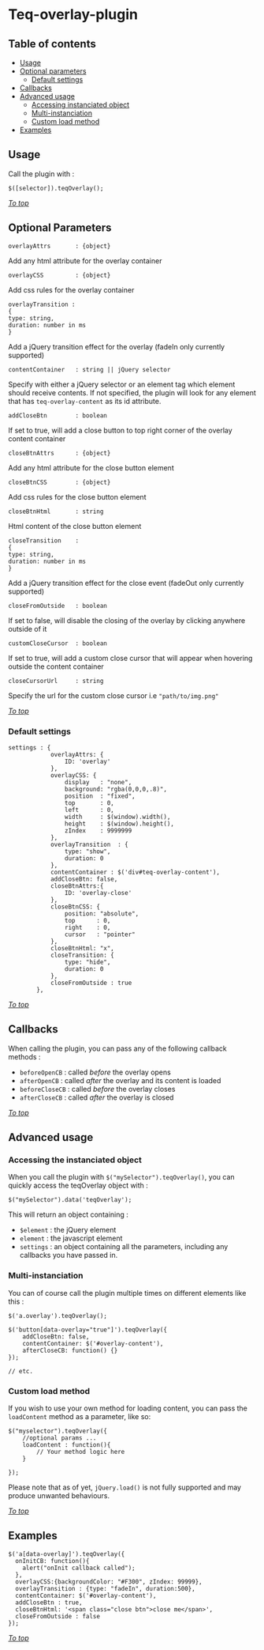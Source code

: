 Teq-overlay-plugin
==================

Table of contents
------------------

* [Usage](#usage)
* [Optional parameters](#optional-params)
	* [Default settings](#default-settings)
* [Callbacks](#callbacks)
* [Advanced usage](#advanced-usage)
	* [Accessing instanciated object](#accessing-the-instanciated-object)
	* [Multi-instanciation](#multi-instanciation)
	* [Custom load method](#custom-load-method)
* [Examples](#examples)

Usage 
------------------

Call the plugin with :

	$([selector]).teqOverlay();


[*To top*](#table-of-contents)

Optional Parameters
-------------------

	overlayAttrs       : {object}
Add any html attribute for the overlay container 

	overlayCSS         : {object}
Add css rules for the overlay container

	overlayTransition :
	{
	type: string, 
	duration: number in ms
	}
Add a jQuery transition effect for the overlay (fadeIn only currently supported)

	contentContainer   : string || jQuery selector
Specify with either a jQuery selector or an element tag which element should receive contents.
If not specified, the plugin will look for any element that has `teq-overlay-content` as its id attribute.

	addCloseBtn        : boolean
If set to true, will add a close button to top right corner of the overlay content container

	closeBtnAttrs      : {object}
Add any html attribute for the close button element

	closeBtnCSS        : {object}
Add css rules for the close button element

	closeBtnHtml       : string
Html content of the close button element

	closeTransition    : 
	{	
	type: string, 
	duration: number in ms
	}
Add a jQuery transition effect for the close event (fadeOut only currently supported)

	closeFromOutside   : boolean
If set to false, will disable the closing of the overlay by clicking anywhere outside of it
	
	customCloseCursor  : boolean
If set to true, will add a custom close cursor that will appear when hovering outside the content container 

	closeCursorUrl     : string
Specify the url for the custom close cursor i.e `"path/to/img.png"`

[*To top*](#table-of-contents)

### Default settings

	settings : {
				overlayAttrs: {
					ID: 'overlay'
				},
				overlayCSS: {
					display   : "none",
					background: "rgba(0,0,0,.8)",
					position  : "fixed",
					top       : 0,
					left      : 0,
					width     : $(window).width(),
					height    : $(window).height(),
					zIndex    : 9999999
				},
				overlayTransition  : {
					type: "show", 
					duration: 0
				},
				contentContainer : $('div#teq-overlay-content'),
				addCloseBtn: false,
				closeBtnAttrs:{
					ID: 'overlay-close'
				},
				closeBtnCSS: {
					position: "absolute",
					top      : 0,
					right    : 0,
					cursor   : "pointer"
				},
				closeBtnHtml: "x",
				closeTransition: {
					type: "hide",
					duration: 0
				},
				closeFromOutside : true
			},

[*To top*](#table-of-contents)

Callbacks
------------------

When calling the plugin, you can pass any of the following callback methods :

* `beforeOpenCB`  : called *before* the overlay opens
* `afterOpenCB`   : called *after* the overlay and its content is loaded
* `beforeCloseCB` : called *before* the overlay closes
* `afterCloseCB`  : called *after* the overlay is closed

[*To top*](#table-of-contents)

Advanced usage
------------------
### Accessing the instanciated object

When you call the plugin with `$("mySelector").teqOverlay()`, you can quickly access the teqOverlay object with :

	$("mySelector").data('teqOverlay');

This will return an object containing :

* `$element` : the jQuery element
* `element`  : the javascript element 
* `settings` : an object containing all the parameters, including any callbacks you have passed in.

### Multi-instanciation

You can of course call the plugin multiple times on different elements like this :

	$('a.overlay').teqOverlay();

	$('button[data-overlay="true"]').teqOverlay({
		addCloseBtn: false,
		contentContainer: $('#overlay-content'),
		afterCloseCB: function() {}
	});

	// etc.

### Custom load method

If you wish to use your own method for loading content, you can pass the `loadContent` method as a parameter, like so:

	$("myselector").teqOverlay({
		//optional params ...
		loadContent : function(){
			// Your method logic here
		}
	       
	});

Please note that as of yet, `jQuery.load()` is not fully supported and may produce unwanted behaviours.

[*To top*](#table-of-contents)

Examples
-------------------

    $('a[data-overlay]').teqOverlay({
      onInitCB: function(){
        alert("onInit callback called");
      },
      overlayCSS:{backgroundColor: "#F300", zIndex: 99999},
      overlayTransition : {type: "fadeIn", duration:500},
      contentContainer: $('#overlay-content'),
      addCloseBtn : true,
      closeBtnHtml: '<span class="close btn">close me</span>',
      closeFromOutside : false
    });

[*To top*](#table-of-contents)
